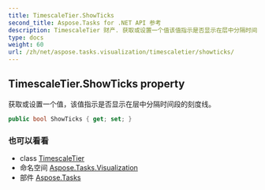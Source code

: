 ```yaml
---
title: TimescaleTier.ShowTicks
second_title: Aspose.Tasks for .NET API 参考
description: TimescaleTier 财产. 获取或设置一个值该值指示是否显示在层中分隔时间段的刻度线
type: docs
weight: 60
url: /zh/net/aspose.tasks.visualization/timescaletier/showticks/
---
```

## TimescaleTier.ShowTicks property

获取或设置一个值，该值指示是否显示在层中分隔时间段的刻度线。

```csharp
public bool ShowTicks { get; set; }
```

### 也可以看看

* class [TimescaleTier](../)
* 命名空间 [Aspose.Tasks.Visualization](../../timescaletier/)
* 部件 [Aspose.Tasks](../../../)


